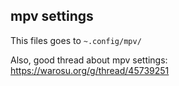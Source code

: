## mpv settings
This files goes to ```~.config/mpv/```

Also, good thread about mpv settings: https://warosu.org/g/thread/45739251
